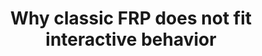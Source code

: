 ---
title: Why classic FRP does not fit interactive behavior
url: http://conal.net/blog/posts/why-classic-FRP-does-not-fit-interactive-behavior
authors:
- Conal Elliott
type: article
tags:
- FRP
doHaskell-type: blog post
dohaskell-year: 2008
---